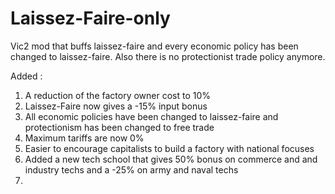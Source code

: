 # Laissez-Faire-only
Vic2 mod that buffs laissez-faire and every economic policy has been changed to laissez-faire. Also there is no protectionist trade policy anymore.

 Added :
 
 1. A reduction of the factory owner cost to 10%
 2. Laissez-Faire now gives a -15% input bonus 
 3. All economic policies have been changed to laissez-faire and protectionism has been changed to free trade
 4. Maximum tariffs are now 0%
 5. Easier to encourage capitalists to build a factory with national focuses
 6. Added a new tech school that gives 50% bonus on commerce and and industry techs and a -25% on army and naval techs
 7. 
